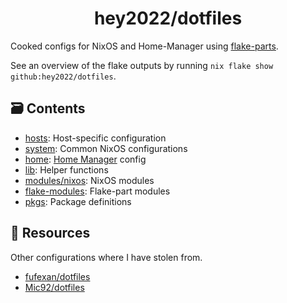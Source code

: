 <!-- TODO: finish README -->

<h1 align="center">hey2022/dotfiles</h1>

Cooked configs for NixOS and Home-Manager using [flake-parts](https://github.com/hercules-ci/flake-parts).

See an overview of the flake outputs by running
`nix flake show github:hey2022/dotfiles`.

## 🗃️ Contents

- [hosts](./hosts): Host-specific configuration
- [system](./system): Common NixOS configurations
- [home](./home): [Home Manager](https://github.com/nix-community/home-manager)
  config
- [lib](./lib): Helper functions
- [modules/nixos](./modules/nixos): NixOS modules
- [flake-modules](./flake-modules): Flake-part modules
- [pkgs](./pkgs): Package definitions

## 💾 Resources

Other configurations where I have stolen from.

- [fufexan/dotfiles](https://github.com/fufexan/dotfiles)
- [Mic92/dotfiles](https://github.com/Mic92/dotfiles)
